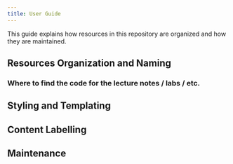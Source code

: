 ```yaml
---
title: User Guide
---
```


This guide explains how resources in this repository are organized and how they are maintained.

## Resources Organization and Naming


### Where to find the code for the lecture notes / labs / etc.


## Styling and Templating


## Content Labelling


## Maintenance

